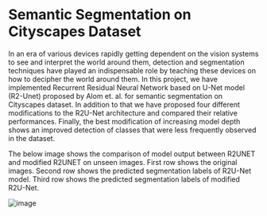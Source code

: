 # Semantic Segmentation on Cityscapes Dataset

In an era of various devices rapidly getting dependent on the vision systems to see and interpret the world around them, detection and segmentation techniques have played an indispensable role by teaching these devices on how to decipher the world around them. In this project, we have implemented Recurrent Residual Neural Network based on U-Net model (R2-Unet) proposed by Alom et. al. for semantic segmentation on Cityscapes dataset. In addition to that we have
proposed four different modifications to the R2U-Net architecture and compared their relative performances. Finally, the best modification of increasing model depth shows an improved detection of classes that were less frequently observed in the dataset.

The below image shows the comparison of model output between R2UNET and modified R2UNET on unseen images. First row shows the original images. Second row shows the predicted segmentation labels of R2U-Net model. Third row shows the predicted segmentation labels of modified R2U-Net.

![image](https://user-images.githubusercontent.com/74488693/143465509-149232a8-a64c-4249-93af-ca6dc8abda49.png)

